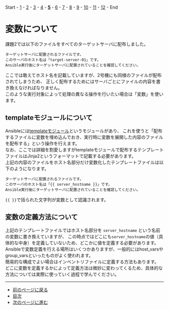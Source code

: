 Start - [1](step01.md) - [2](step02.md) - [3](step03.md) - [4](step04.md) - [**5**](step05.md) - [6](step06.md) - [7](step07.md) - [8](step08.md) - [9](step09.md) - [10](step10.md) - [11](step11.md) - [12](step12.md) - End


# 変数について

課題2では以下のファイルをすべてのターゲットサーバに配布しました。

```text
ターゲットサーバに配置されるファイルです。
このサーバのホスト名は「target-server-01」です。
Ansible実行後にターゲットサーバに配置されていることを確認してください。
```

ここでは敢えてホスト名を記載していますが、2号機にも同様のファイルが配布されてしまうため、
正しく配布するためにはサーバごとにファイルの内容を書き換えなければなりません。  
このような実行対象によって処理の異なる操作を行いたい場合は「変数」を使います。

## templateモジュールについて

Ansibleには[templateモジュール](https://docs.ansible.com/ansible/2.9_ja/modules/template_module.html)というモジュールがあり、
これを使うと「配布するファイルに変数を埋め込んでおき、実行時に変数を展開した内容のファイルを配布する」という操作を行えます。  
なお、ここでは詳細を割愛しますがtemplateモジュールで配布するテンプレートファイルはJinja2というフォーマットで記載する必要があります。  
上記の内容のファイルをホスト名部分だけ変数化したテンプレートファイルは以下のようになります。

```text
ターゲットサーバに配置されるファイルです。
このサーバのホスト名は「{{ server_hostname }}」です。
Ansible実行後にターゲットサーバに配置されていることを確認してください。
```

`{{ }}`で括られた文字列が変数として認識されます。

## 変数の定義方法について

上記のテンプレートファイルではホスト名部分を `server_hostname` という名前の変数に書き換えていますが、
この時点ではどこにも`server_hostname`の値（具体的な中身）を定義していないため、どこかに値を定義する必要があります。  
Ansibleで変数定義を行える場所はいくつかありますが、一般的にはhost_varsやgroup_varsといったものがよく使われます。  
簡易的な構成でよい場合はインベントリファイルに定義する方法もあります。  
どこに変数を定義するかによって定義方法は微妙に変わってくるため、具体的な方法については実際に使っていく過程で学んでください。

---

- [前のページに戻る](step4a.md)
- [目次](README.md)
- [次のページに進む](step06.md)
